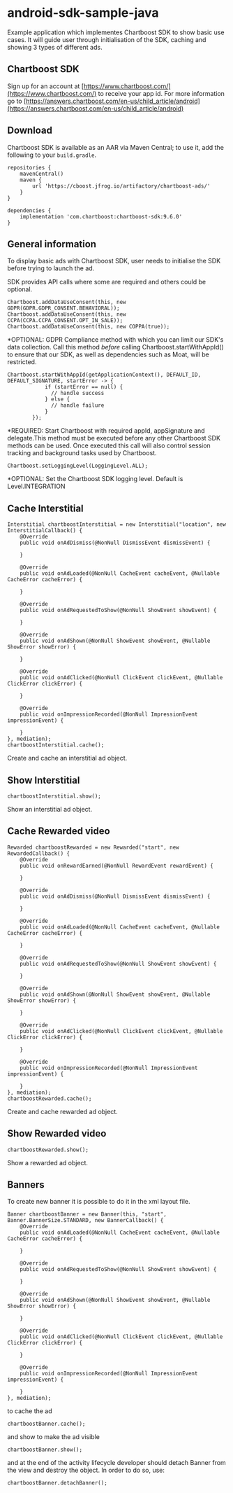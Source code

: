 # android-sdk-sample-java
Example application which implementes Chartboost SDK to show basic use cases. It will guide user through initialisation of the SDK, caching and showing 3 types of different ads.

## Chartboost SDK

Sign up for an account at [https://www.chartboost.com/](https://www.chartboost.com/) to receive your app id.
For more information go to [https://answers.chartboost.com/en-us/child_article/android](https://answers.chartboost.com/en-us/child_article/android)

## Download

Chartboost SDK is available as an AAR via Maven Central; to use it, add the following to your `build.gradle`.

```
repositories {
    mavenCentral()
    maven {
        url 'https://cboost.jfrog.io/artifactory/chartboost-ads/'
    }
}

dependencies {
    implementation 'com.chartboost:chartboost-sdk:9.6.0'
}
```

## General information

To display basic ads with Chartboost SDK, user needs to initialise the SDK before trying to launch the ad.

SDK provides API calls where some are required and others could be optional.

```
Chartboost.addDataUseConsent(this, new GDPR(GDPR.GDPR_CONSENT.BEHAVIORAL));
Chartboost.addDataUseConsent(this, new CCPA(CCPA.CCPA_CONSENT.OPT_IN_SALE));
Chartboost.addDataUseConsent(this, new COPPA(true));
```
*OPTIONAL: GDPR Compliance method with which you can limit our SDK's data collection. Call this method *before* calling Chartboost.startWithAppId() to ensure that our SDK, as well as dependencies such as Moat, will be restricted.

```
Chartboost.startWithAppId(getApplicationContext(), DEFAULT_ID, DEFAULT_SIGNATURE, startError -> {
            if (startError == null) {
              // handle success
            } else {
              // handle failure
            }
        });
```
*REQUIRED: Start Chartboost with required appId, appSignature and delegate.This method must be executed before any other Chartboost SDK methods can be used. Once executed this call will also control session tracking and background tasks used by Chartboost.


```
Chartboost.setLoggingLevel(LoggingLevel.ALL);
```
*OPTIONAL: Set the Chartboost SDK logging level. Default is Level.INTEGRATION

## Cache Interstitial
```
Interstitial chartboostInterstitial = new Interstitial("location", new InterstitialCallback() {
    @Override
    public void onAdDismiss(@NonNull DismissEvent dismissEvent) {

    }

    @Override
    public void onAdLoaded(@NonNull CacheEvent cacheEvent, @Nullable CacheError cacheError) {

    }

    @Override
    public void onAdRequestedToShow(@NonNull ShowEvent showEvent) {

    }

    @Override
    public void onAdShown(@NonNull ShowEvent showEvent, @Nullable ShowError showError) {

    }

    @Override
    public void onAdClicked(@NonNull ClickEvent clickEvent, @Nullable ClickError clickError) {

    }

    @Override
    public void onImpressionRecorded(@NonNull ImpressionEvent impressionEvent) {

    }
}, mediation);
chartboostInterstitial.cache();

```
Create and cache an interstitial ad object.


## Show Interstitial
```
chartboostInterstitial.show();

```
Show an interstitial ad object.

## Cache Rewarded video
```
Rewarded chartboostRewarded = new Rewarded("start", new RewardedCallback() {
    @Override
    public void onRewardEarned(@NonNull RewardEvent rewardEvent) {

    }

    @Override
    public void onAdDismiss(@NonNull DismissEvent dismissEvent) {

    }

    @Override
    public void onAdLoaded(@NonNull CacheEvent cacheEvent, @Nullable CacheError cacheError) {

    }

    @Override
    public void onAdRequestedToShow(@NonNull ShowEvent showEvent) {

    }

    @Override
    public void onAdShown(@NonNull ShowEvent showEvent, @Nullable ShowError showError) {

    }

    @Override
    public void onAdClicked(@NonNull ClickEvent clickEvent, @Nullable ClickError clickError) {

    }

    @Override
    public void onImpressionRecorded(@NonNull ImpressionEvent impressionEvent) {

    }
}, mediation);
chartboostRewarded.cache();

```
Create and cache rewarded ad object.


## Show Rewarded video
```
chartboostRewarded.show();

```
Show a rewarded ad object.

## Banners
To create new banner it is possible to do it in the xml layout file.
```
Banner chartboostBanner = new Banner(this, "start", Banner.BannerSize.STANDARD, new BannerCallback() {
    @Override
    public void onAdLoaded(@NonNull CacheEvent cacheEvent, @Nullable CacheError cacheError) {

    }

    @Override
    public void onAdRequestedToShow(@NonNull ShowEvent showEvent) {

    }

    @Override
    public void onAdShown(@NonNull ShowEvent showEvent, @Nullable ShowError showError) {

    }

    @Override
    public void onAdClicked(@NonNull ClickEvent clickEvent, @Nullable ClickError clickError) {

    }

    @Override
    public void onImpressionRecorded(@NonNull ImpressionEvent impressionEvent) {

    }
}, mediation);

```


to cache the ad
```
chartboostBanner.cache();

```

and show to make the ad visible
```
chartboostBanner.show();

```

and at the end of the activity lifecycle developer should detach Banner from the view and destroy the object. In order to do so, use:
```
chartboostBanner.detachBanner();

```
